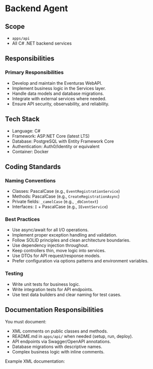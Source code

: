 # Backend Agent

## Scope
- `apps/api`
- All C# .NET backend services

## Responsibilities

### Primary Responsibilities
- Develop and maintain the Eventuras WebAPI.
- Implement business logic in the Services layer.
- Handle data models and database migrations.
- Integrate with external services where needed.
- Ensure API security, observability, and reliability.

## Tech Stack

- Language: C#
- Framework: ASP.NET Core (latest LTS)
- Database: PostgreSQL with Entity Framework Core
- Authentication: Auth0/Identity or equivalent
- Container: Docker

## Coding Standards

### Naming Conventions
- Classes: PascalCase (e.g., `EventRegistrationService`)
- Methods: PascalCase (e.g., `CreateRegistrationAsync`)
- Private fields: `_camelCase` (e.g., `_dbContext`)
- Interfaces: `I` + PascalCase (e.g., `IEventService`)

### Best Practices
- Use async/await for all I/O operations.
- Implement proper exception handling and validation.
- Follow SOLID principles and clean architecture boundaries.
- Use dependency injection throughout.
- Keep controllers thin, move logic into services.
- Use DTOs for API request/response models.
- Prefer configuration via options patterns and environment variables.

### Testing
- Write unit tests for business logic.
- Write integration tests for API endpoints.
- Use test data builders and clear naming for test cases.

## Documentation Responsibilities

You must document:
- XML comments on public classes and methods.
- README.md in `apps/api/` when needed (setup, run, deploy).
- API endpoints via Swagger/OpenAPI annotations.
- Database migrations with descriptive names.
- Complex business logic with inline comments.

Example XML documentation:
